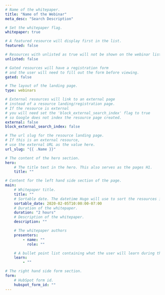```yaml
---
# Name of the whitepaper.
title: "Name of the Webinar"
meta_desc: "Search Description"

# Set the whitepaper flag.
whitepaper: true

# A featured resource will display first in the list.
featured: false

# Resources with unlisted as true will not be shown on the webinar list
unlisted: false

# Gated resources will have a registration form
# and the user will need to fill out the form before viewing.
gated: false

# The layout of the landing page.
type: webinars

# External resources will link to an external page
# instead of a resource landing/registration page.
# If the resource is external
# you will need set the 'block_external_search_index' flag to true
# so Google does not index the resource page created.
external: false
block_external_search_index: false

# The url slug for the resource landing page.
# If this is an external resource,
# use the external URL as the value here.
url_slug: "{{ .Name }}"

# The content of the hero section.
hero:
    # The title text in the hero. This also serves as the pages H1.
    title: ""

# Content for the left hand side section of the page.
main:
    # Whitepaper title.
    title: ""
    # Sortable date. The datetime Hugo will use to sort the resources in date order.
    sortable_date: 2020-02-05T10:00:00-07:00
    # Duration of the whitepaper.
    duration: "2 hours"
    # Description of the whitepaper.
    description: ""

    # The whitepaper authors
    presenters:
        - name: ""
          role: ""

    # A bullet point list containing what the user will learn during the webinar.
    learn:
        - ""

# The right hand side form section.
form:
    # HubSpot form id.
    hubspot_form_id: ""
---
```


